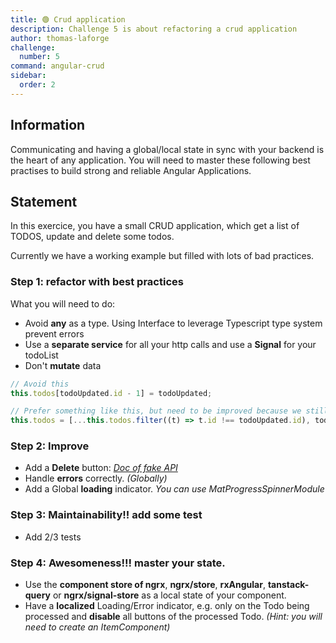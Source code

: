 ```yaml
---
title: 🟢 Crud application
description: Challenge 5 is about refactoring a crud application
author: thomas-laforge
challenge:
  number: 5
command: angular-crud
sidebar:
  order: 2
---
```


## Information

Communicating and having a global/local state in sync with your backend is the heart of any application. You will need to master these following best practises to build strong and reliable Angular Applications.

## Statement

In this exercice, you have a small CRUD application, which get a list of TODOS, update and delete some todos.

Currently we have a working example but filled with lots of bad practices.

### Step 1: refactor with best practices

What you will need to do:

- Avoid **any** as a type. Using Interface to leverage Typescript type system prevent errors
- Use a **separate service** for all your http calls and use a **Signal** for your todoList
- Don't **mutate** data

```typescript
// Avoid this
this.todos[todoUpdated.id - 1] = todoUpdated;

// Prefer something like this, but need to be improved because we still want the same order
this.todos = [...this.todos.filter((t) => t.id !== todoUpdated.id), todoUpdated];
```

### Step 2: Improve

- Add a **Delete** button: _<a href="https://jsonplaceholder.typicode.com/" target="_blank">Doc of fake API</a>_
- Handle **errors** correctly. _(Globally)_
- Add a Global **loading** indicator. _You can use MatProgressSpinnerModule_

### Step 3: Maintainability!! add some test

- Add 2/3 tests

### Step 4: Awesomeness!!! master your state.

- Use the **component store of ngrx**, **ngrx/store**, **rxAngular**, **tanstack-query** or **ngrx/signal-store** as a local state of your component.
- Have a **localized** Loading/Error indicator, e.g. only on the Todo being processed and **disable** all buttons of the processed Todo. _(Hint: you will need to create an ItemComponent)_
